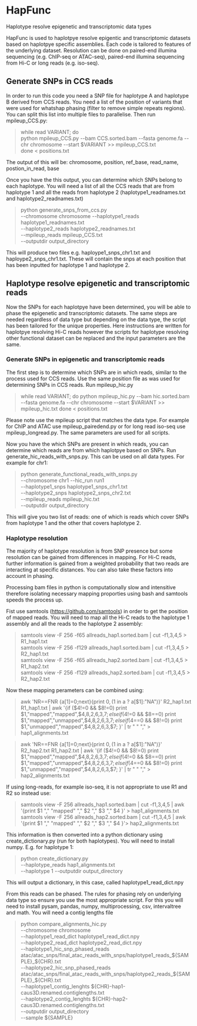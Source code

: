 # HapFunc
Haplotype resolve epigenetic and transcriptomic data types

HapFunc is used to haplotpye resolve epigentic and transcriptomic datasets based on haplotpye specific assemblies. Each code is tailored to features of the underlying dataset. Resolution can be done on paired-end illumina sequencing (e.g. ChIP-seq or ATAC-seq), paired-end illumina sequencing from Hi-C or long reads (e.g. iso-seq).

## Generate SNPs in CCS reads

In order to run this code you need a SNP file for haplotype A and haplotype B derived from CCS reads. You need a list of the position of variants that were used for whatshap phasing (filter to remove simple repeats regions). You can split this list into multiple files to parallelise. Then run mpileup_CCS.py:

> while read VARIANT; do \
>       python mpileup_CCS.py --bam CCS.sorted.bam --fasta genome.fa  --chr chromosome --start $VARIANT  >> mpileup_CCS.txt \
> done < positions.txt 

The output of this will be: chromosome, position, ref_base, read_name, postion_in_read, base

Once you have the this output, you can determine which SNPs belong to each haplotype. You will need a list of all the CCS reads that are from haplotype 1 and all the reads from haplotype 2 (haplotype1_readnames.txt and haplotype2_readnames.txt)

> python generate_snps_from_ccs.py  \
> --chromosome chromosome
> --haplotype1_reads haplotype1_readnames.txt \
> --haplotype2_reads haplotype2_readnames.txt \
> --mpileup_reads mpileup_CCS.txt \
> --outputdir output_directory

This will produce two files e.g. haploype1_snps_chr1.txt and haploype2_snps_chr1.txt. These will contain the snps at each position that has been inputted for haplotype 1 and haplotype 2.

## Haplotype resolve epigenetic and transcriptomic reads

Now the SNPs for each haplotpye have been determined, you will be able to phase the epigenetic and transcriptomic datasets. The same steps are needed regardless of data type but depending on the data type, the script has been tailored for the unique properties. Here instructions are written for haplotpye resolving Hi-C reads however the scripts for haplotype resolving other functional dataset can be replaced and the input parameters are the same.  

### Generate SNPs in epigenetic and transcriptomic reads

The first step is to determine which SNPs are in which reads, similar to the process used for CCS reads. Use the same position file as was used for determining SNPs in CCS reads. Run mpileup_hic.py

> while read VARIANT; do 
>   python mpileup_hic.py  --bam hic.sorted.bam --fasta genome.fa --chr chromosome --start $VARIANT  >> mpileup_hic.txt
> done <  positions.txt

Please note use the mpileup script that matches the data type. For example for ChIP and ATAC use mpileup_pairedend.py or for long read iso-seq use mpileup_longread.py. The same parameters are used for all scripts.


Now you have the which SNPs are present in which reads, you can determine which reads are from which haplotpye based on SNPs. Run generate_hic_reads_with_snps.py. This can be used on all data types. For example for chr1:

> python generate_functional_reads_with_snps.py \
> --chromosome chr1 --hic_run run1 \
> --haplotype1_snps haplotype1_snps_chr1.txt \
> --haplotype2_snps haplotype2_snps_chr2.txt \
> --mpileup_reads mpileup_hic.txt \
> --outputdir output_directory

This will give you two list of reads: one of which is reads which cover SNPs from haplotype 1 and the other that covers haplotype 2.

### Haplotype resolution 

The majority of haplotype resolution is from SNP presence but some resolution can be gained from differences in mapping. For Hi-C reads, further information is gained from a weighted probability that two reads are interacting at specific distances. You can also take these factors into account in phasing. 

Processing bam files in python is computationally slow and intensitive therefore isolating necessary mapping proporties using bash and samtools speeds the process up.

Fist use samtools (https://github.com/samtools) in order to get the position of mapped reads. You will need to map all the Hi-C reads to the haplotype 1 assembly and all the reads to the haplotype 2 assembly:

> samtools view -F 256 -f65  allreads_hap1.sorted.bam | cut -f1,3,4,5  > R1_hap1.txt \
> samtools view -F 256 -f129  allreads_hap1.sorted.bam | cut -f1,3,4,5 > R2_hap1.txt \
> samtools view -F 256 -f65  allreads_hap2.sorted.bam | cut -f1,3,4,5  > R1_hap2.txt \
> samtools view -F 256 -f129  allreads_hap2.sorted.bam | cut -f1,3,4,5 > R2_hap2.txt 

Now these mapping perameters can be combined using:

> awk 'NR==FNR {a[$1]=$0;next}{print $0, ($1 in a ? a[$1]:"NA")}' R2_hap1.txt R1_hap1.txt | awk '{if ($4!=0 && $8!=0) print $1,"mapped","mapped",$4,$8,$2,$6,$3,$7; else if ($4!=0 && $8==0) print $1,"mapped","unmapped",$4,$8,$2,$6,$3,$7; else if ($4==0 && $8!=0) print $1,"unmapped","mapped",$4,$8,$2,$6,$3,$7; }' | tr " " "," > hap1_alignments.txt

> awk 'NR==FNR {a[$1]=$0;next}{print $0, ($1 in a ? a[$1]:"NA")}' R2_hap2.txt R1_hap2.txt | awk '{if ($4!=0 && $8!=0) print $1,"mapped","mapped",$4,$8,$2,$6,$3,$7; else if ($4!=0 && $8==0) print $1,"mapped","unmapped",$4,$8,$2,$6,$3,$7; else if ($4==0 && $8!=0) print $1,"unmapped","mapped",$4,$8,$2,$6,$3,$7; }' | tr " " "," > hap2_alignments.txt

If using long-reads, for example iso-seq, it is not appropriate to use R1 and R2 so instead use:

> samtools view -F 256 allreads_hap1.sorted.bam | cut -f1,3,4,5 | awk '{print $1 "," "mapped" "," $2 "," $3 "," $4 }' > hap1_alignments.txt \
> samtools view -F 256 allreads_hap2.sorted.bam | cut -f1,3,4,5  | awk '{print $1 "," "mapped" "," $2 "," $3 "," $4 }'> hap2_alignments.txt 

This information is then converted into a python dictionary using create_dictionary.py (run for both haplotypes). You will need to install numpy. E.g. for haplotype 1:

> python create_dictionary.py  \
> --haplotype_reads hap1_alignments.txt \
> --haplotype 1 
> --outputdir output_directory

This will output a dictionary, in this case, called haplotype1_read_dict.npy

From this reads can be phased. The rules for phasing rely on underlying data type so ensure you use the most appropriate script. For this you will need to install pysam, pandas, numpy, multiprocessing, csv, intervaltree and math. You will need a contig lengths file



> python compare_alignments_hic.py  \
> --chromosome chromosome \
> --haplotype1_read_dict haplotype1_read_dict.npy \
> --haplotype2_read_dict haplotype2_read_dict.npy \
> --haplotype1_hic_snp_phased_reads atac/atac_snps/final_atac_reads_with_snps/haplotype1_reads_${SAMPLE}_${CHR}.txt \
> --haplotype2_hic_snp_phased_reads atac/atac_snps/final_atac_reads_with_snps/haplotype2_reads_${SAMPLE}_${CHR}.txt \
> --haplotype1_contig_lenghts ${CHR}-hap1-caus3D.renamed.contiglengths.txt \
> --haplotype2_contig_lenghts ${CHR}-hap2-caus3D.renamed.contiglengths.txt  \
> --outputdir output_directory  \
> --sample ${SAMPLE}






